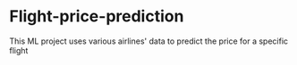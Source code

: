 # Flight-price-prediction
This ML project uses various airlines' data to predict the price for a specific flight 
